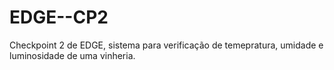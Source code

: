 # EDGE--CP2
Checkpoint 2 de EDGE, sistema para verificação de temepratura, umidade e luminosidade de uma vinheria. 
